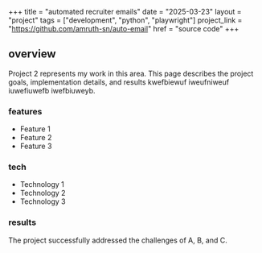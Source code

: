 +++
title = "automated recruiter emails"
date = "2025-03-23"
layout = "project"
tags = ["development", "python", "playwright"]
project_link = "https://github.com/amruth-sn/auto-email"
href = "source code"
+++

## overview

Project 2 represents my work in this area. This page describes the project goals, implementation details, and results kwefbiewuf iweufniweuf iuwefiuwefb iwefbiuweyb.

### features

- Feature 1
- Feature 2
- Feature 3

### tech

- Technology 1
- Technology 2
- Technology 3

### results

The project successfully addressed the challenges of A, B, and C. 